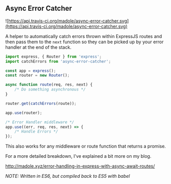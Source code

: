 ## Async Error Catcher
![https://api.travis-ci.org/madole/async-error-catcher.svg](https://api.travis-ci.org/madole/async-error-catcher.svg)

A helper to automatically catch errors thrown within ExpressJS routes and then pass them to the `next` function so they can be picked up by your error handler at the end of the stack.


```javascript
import express, { Router } from 'express';
import catchErrors from 'async-error-catcher';

const app = express();
const router = new Router();

async function route(req, res, next) {
    /* Do something asynchronous */
}

router.get(catchErrors(route));

app.use(router);

/* Error Handler middleware */
app.use((err, req, res, next) => {
    /* Handle Errors */
});

```

This also works for any middleware or route function that returns a promise.

For a more detailed breakdown, I've explained a bit more on my blog.

http://madole.xyz/error-handling-in-express-with-async-await-routes/

_NOTE: Written in ES6, but compiled back to ES5 with babel_
